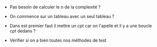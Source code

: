  - Pas besoin de calculer le n de la complexité ?
 - On commence sur un tableau avec un seul tableau ?
 - Dans est premier faut il mettre un cpt car on l'apelle et il y a une boucle cpt dedans ? 




  - Vérifier si on a bien toutes nos méthodes de test